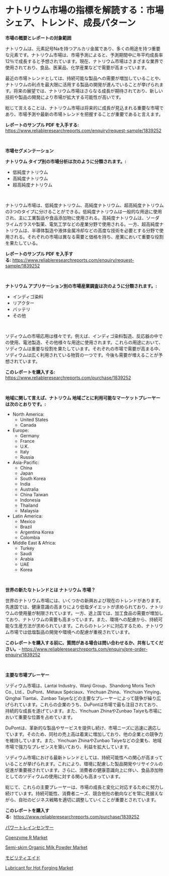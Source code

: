 <p><h1>ナトリウム市場の指標を解読する：市場シェア、トレンド、成長パターン</h1></p><p><strong>市場の概要とレポートの対象範囲</strong></p>
<p><p>ナトリウムは、元素記号Naを持つアルカリ金属であり、多くの用途を持つ重要な元素です。ナトリウム市場は、市場予測によると、予測期間中に年平均成長率12％で成長すると予想されています。現在、ナトリウム市場はさまざまな業界で使用されており、食品、医薬品、化学産業などで需要が高まっています。</p><p>最近の市場トレンドとしては、持続可能な製品への需要が増加していることや、ナトリウムの利点を最大限に活用する製品の開発が進んでいることが挙げられます。将来の展望では、ナトリウム市場はさらなる成長が期待されており、新しい技術や製品の開発により市場が拡大する可能性が高いです。</p><p>総じて言えることは、ナトリウム市場は将来的に成長が見込まれる重要な市場であり、市場予測や最新の市場トレンドを把握することが重要であると言えます。</p></p>
<p><strong>レポートのサンプル PDF を入手する:</strong> <a href="https://www.reliableresearchreports.com/enquiry/request-sample/1839252">https://www.reliableresearchreports.com/enquiry/request-sample/1839252</a></p>
<p>&nbsp;</p>
<p><strong>市場セグメンテーション</strong></p>
<p><strong>ナトリウム タイプ別の市場分析は次のように分類されます。:</strong></p>
<p><ul><li>低純度ナトリウム</li><li>高純度ナトリウム</li><li>超高純度ナトリウム</li></ul></p>
<p>&nbsp;</p>
<p><p>ナトリウム市場は、低純度ナトリウム、高純度ナトリウム、超高純度ナトリウムの3つのタイプに分けることができる。低純度ナトリウムは一般的な用途に使用され、主に工業製品や食品添加物に使用される。高純度ナトリウムは、ソーダライムガラスや製薬、電気工学などの産業分野で使用される。一方、超高純度ナトリウムは、半導体製造や液体金属冷却などの高度な技術を必要とする分野で使用される。それぞれの市場は異なる需要と価格を持ち、産業において重要な役割を果たしている。</p></p>
<p><strong>レポートのサンプル PDF を入手する:</strong>&nbsp;<a href="https://www.reliableresearchreports.com/enquiry/request-sample/1839252">https://www.reliableresearchreports.com/enquiry/request-sample/1839252</a></p>
<p>&nbsp;</p>
<p><strong> ナトリウム アプリケーション別の市場産業調査は次のように分類されます。:</strong></p>
<p><ul><li>インディゴ染料</li><li>リアクター</li><li>バッテリ</li><li>その他</li></ul></p>
<p>&nbsp;</p>
<p><p>ソディウムの市場応用は様々です。例えば、インディゴ染料製造、反応器の中での使用、電池製造、その他様々な用途に使用されます。これらの用途において、ソディウムは重要な役割を果たしています。それぞれの市場で需要が高まる中、ソディウムは広く利用されている物質の一つです。今後も需要が増えることが予想されています。</p></p>
<p><strong>このレポートを購入する:</strong>&nbsp; <a href="https://www.reliableresearchreports.com/purchase/1839252">https://www.reliableresearchreports.com/purchase/1839252</a></p>
<p>&nbsp;</p>
<p><strong>地域に関して言えば、ナトリウム 地域ごとに利用可能なマーケットプレーヤーは次のとおりです。:</strong></p>
<p><ul>
    <li>
        North America:
        <ul>
            <li>United States</li>
            <li>Canada</li>
        </ul>
    </li>
    <li>
        Europe:
        <ul>
            <li>Germany</li>
            <li>France</li>
            <li>U.K.</li>
            <li>Italy</li>
            <li>Russia</li>
        </ul>
    </li>
    <li>
        Asia-Pacific:
        <ul>
            <li>China</li>
            <li>Japan</li>
            <li>South Korea</li>
            <li>India</li>
            <li>Australia</li>
            <li>China Taiwan</li>
            <li>Indonesia</li>
            <li>Thailand</li>
            <li>Malaysia</li>
        </ul>
    </li>
    <li>
        Latin America:
        <ul>
            <li>Mexico</li>
            <li>Brazil</li>
            <li>Argentina Korea</li>
            <li>Colombia</li>
        </ul>
    </li>
    <li>
        Middle East & Africa:
        <ul>
            <li>Turkey</li>
            <li>Saudi</li>
            <li>Arabia</li>
            <li>UAE</li>
            <li>Korea</li>
        </ul>
    </li>
    </ul></p>
<p>&nbsp;</p>
<p><strong>世界の新たなトレンドとは ナトリウム 市場？</strong></p>
<p><p>世界のナトリウム市場には、いくつかの新興および現在のトレンドがあります。先進国では、健康意識の高まりにより低塩ダイエットが求められており、ナトリウムの使用量が制限されています。一方、途上国では、加工食品の需要が増加しており、ナトリウムの需要も高まっています。また、環境への配慮から、持続可能な生産方法が求められています。これらのトレンドに対応するため、ナトリウム市場では低塩製品の開発や環境への配慮が重視されています。</p></p>
<p><strong>このレポートを購入する前に、質問がある場合は問い合わせるか、共有してください。</strong>- <a href="https://www.reliableresearchreports.com/enquiry/pre-order-enquiry/1839252">https://www.reliableresearchreports.com/enquiry/pre-order-enquiry/1839252</a></p>
<p>&nbsp;</p>
<p><strong>主要な市場プレーヤー</strong></p>
<p><p>ソディウム市場は、Lantai Industry、Wanji Group、Shandong Moris Tech Co., Ltd.、DuPont、Métaux Spéciaux、Yinchuan Zhina、Yinchuan Yinying、Qinghai Tiantai、Zunbao Taiyeなどの主要なプレーヤーによって競争が繰り広げられています。これらの企業のうち、DuPontは市場で最も注目されており、持続的な成長を遂げています。また、Yinchuan ZhinaやZunbao Taiyeも市場において重要な位置を占めています。</p><p>DuPontは、革新的な製品やサービスを提供し続け、市場ニーズに迅速に適応しています。そのため、同社の売上高は着実に増加しており、他の企業との競争力を維持しています。また、Yinchuan ZhinaやZunbao Taiyeなどの企業も、地域市場で強力なプレゼンスを築いており、利益を拡大しています。</p><p>ソディウム市場における最新トレンドとしては、持続可能性への関心が高まっていることが挙げられます。これにより、環境に配慮した製品開発やリサイクルの促進が重要視されています。さらに、消費者の健康意識向上に伴い、食品添加物としてのソディウムの使用に対する関心も高まっています。</p><p>総じて、これらの主要プレーヤーは、市場の成長と変化に対応するために努力し続けています。持続可能性、消費者ニーズ、競合他社の動向などを常に見据えながら、自社のビジネス戦略を適切に調整していくことが重要とされています。</p></p>
<p><strong>このレポートを購入する:</strong>&nbsp;&nbsp;<a href="https://www.reliableresearchreports.com/purchase/1839252">https://www.reliableresearchreports.com/purchase/1839252</a></p>
<p><p><a href="https://github.com/cnnriuez22368/Market-Research-Report-List-1/blob/main/42489231783.md">パワートレインセンサー</a></p><p><a href="https://issuu.com/reportprime-2/docs/coenzyme-r-market-size-2030.pptx">Coenzyme R Market</a></p><p><a href="https://view.publitas.com/reportprime-1/semi-skim-organic-milk-powder-market-size-and-examines-its-market-scope-with-a-primary-focus-on-growth-opportunities-and-forecasted-trends-spanning-from-2024-to-2031/">Semi-skim Organic Milk Powder Market</a></p><p><a href="https://github.com/zekaoe592392/Market-Research-Report-List-1/blob/main/91312021782.md">モビリティエイド</a></p><p><a href="https://github.com/Krish2023na/Market-Research-Report-List-3/blob/main/lubricant-for-hot-forging-market.md">Lubricant for Hot Forging Market</a></p></p>